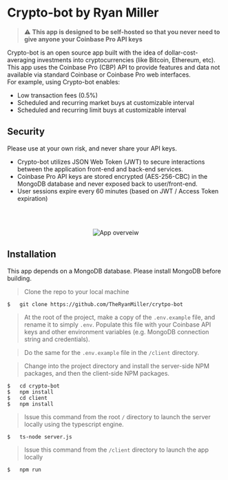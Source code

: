 # Crypto-bot by Ryan Miller  

> :warning: **This app is designed to be self-hosted so that you never need to give anyone your Coinbase Pro API keys**

Crypto-bot is an open source app built with the idea of dollar-cost-averaging investments into cryptocurrencies (like Bitcoin, Ethereum, etc). This app uses the Coinbase Pro (CBP) API to provide features and data not available via standard Coinbase or Coinbase Pro web interfaces.  
For example, using Crypto-bot enables:
- Low transaction fees (0.5%)
- Scheduled and recurring market buys at customizable interval
- Scheduled and recurring limit buys at customizable interval

## Security
Please use at your own risk, and never share your API keys.
- Crypto-bot utilizes JSON Web Token (JWT) to secure interactions between the application front-end and back-end services. 
- Coinbase Pro API keys are stored encrypted (AES-256-CBC) in the MongoDB database and never exposed back to user/front-end.
- User sessions expire every 60 minutes (based on JWT / Access Token expiration)
  

<br />
<br /><p align="center">
<img src="http://g.recordit.co/XHwASNetDH.gif"
     alt="App overveiw"
     style="margin-right: 0 auto; max-width: 80%" />  
</p>

## Installation

This app depends on a MongoDB database. Please install MongoDB before building. 

> Clone the repo to your local machine
```
$   git clone https://github.com/TheRyanMiller/crytpo-bot
```
> At the root of the project, make a copy of the `.env.example` file, and rename it to simply `.env`. Populate this file with your Coinbase API keys and other environment variables (e.g. MongoDB connection string and credentials).  

> Do the same for the `.env.example` file in the `/client` directory.  

> Change into the project directory and install the server-side NPM packages, and then the client-side NPM packages.
```
$   cd crypto-bot
$   npm install
$   cd client
$   npm install
```

> Issue this command from the root `/` directory to launch the server locally using the typescript engine.
```
$   ts-node server.js
```

> Issue this command from the `/client` directory to launch the app locally
```
$   npm run
```